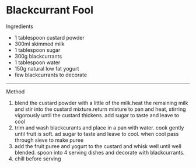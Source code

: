 # Blackcurrant Fool

Ingredients

-   1 tablespoon custard powder
-   300ml skimmed milk
-   1 tablespoon sugar
-   300g blackcurrants
-   1 tablespoon water
-   150g natural low fat yogurt
-   few blackcurrants to decorate

--------------------------------------------------------------------------------

Method

1.  blend the custard powder with a little of the milk.heat the remaining milk
    and stir into the custard mixture.return mixture to pan and heat, stirring
    vigorously until the custard thickens. add sugar to taste and leave to cool
2.  trim and wash blackcurants and place in a pan with water. cook gently until
    fruit is soft. ad sugar to taste and leave to cool. when cool pass through
    sieve to make puree
3.  add the fruit puree and yogurt to the custard and whisk well until well
    blended. spoon into 4 serving dishes and decorate with blackcurrants.
4.  chill before serving

